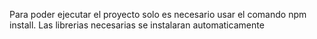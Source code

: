 Para poder ejecutar el proyecto solo es necesario usar el comando 
npm install.
Las librerias necesarias se instalaran automaticamente
